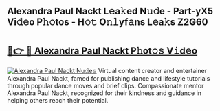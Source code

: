 ## Alexandra Paul Nackt L𝚎a𝚔ed N𝚞𝚍e - Part-yX5 Vi𝚍𝚎o P𝚑𝚘tos - H𝚘𝚝 O𝚗𝚕yf𝚊ns L𝚎a𝚔s Z2G60

# <h2><a href="http://kf3vdq.oniu.top/?m=Alexandra+Paul+Nackt">🔗👉 🔴 Alexandra Paul Nackt P𝚑ot𝚘𝚜 V𝚒d𝚎o</a></h2>

[![Alexandra Paul Nackt Nu𝚍e𝚜](https://i.imgur.com/0qMVB7G.gif)](http://kf3vdq.oniu.top/?m=Alexandra+Paul+Nackt)
Virtual content creator and entertainer Alexandra Paul Nackt, famed for publishing dance and lifestyle tutorials through popular dance moves and brief clips. Compassionate mentor Alexandra Paul Nackt, recognized for their kindness and guidance in helping others reach their potential.  
